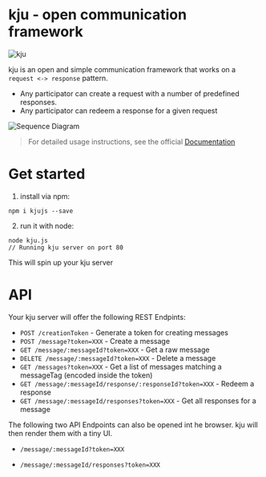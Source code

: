 # kju - open communication framework

![kju](https://kju-org.github.io/kju-header.png "kju")

kju is an open and simple communication framework that works on a `request <-> response` pattern. 

* Any participator can create a request with a number of predefined responses.
* Any participator can redeem a response for a given request

![Sequence Diagram](https://kju-org.github.io/sequence.png)

> For detailed usage instructions, see the official [Documentation](https://kju-org.github.io)

# Get started

1. install via npm:

```shell
npm i kjujs --save
```

2. run it with node:

```shell
node kju.js
// Running kju server on port 80
```

This will spin up your kju server

# API

Your kju server will offer the following REST Endpints:


* `POST /creationToken` - Generate a token for creating messages
* `POST /message?token=XXX` - Create a message
* `GET /message/:messageId?token=XXX` - Get a raw message
* `DELETE /message/:messageId?token=XXX` - Delete a message
* `GET /messages?token=XXX` - Get a list of messages matching a messageTag (encoded inside the token)
* `GET /message/:messageId/response/:responseId?token=XXX` - Redeem a response
* `GET /message/:messageId/responses?token=XXX` - Get all responses for a message


The following two API Endpoints can also be opened int he browser. kju will then render them with a tiny UI.

* `/message/:messageId?token=XXX` 

* `/message/:messageId/responses?token=XXX` 
